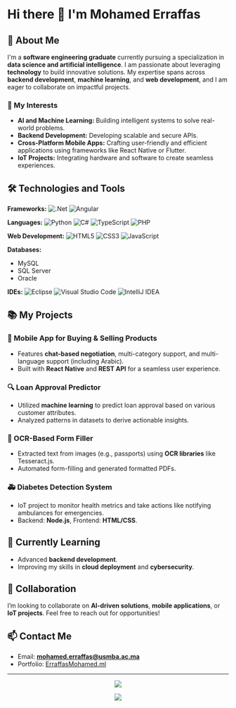 # Hi there 👋 I'm Mohamed Erraffas

## 🌟 About Me
I'm a **software engineering graduate** currently pursuing a specialization in **data science and artificial intelligence**. I am passionate about leveraging **technology** to build innovative solutions. My expertise spans across **backend development**, **machine learning**, and **web development**, and I am eager to collaborate on impactful projects.

### 🔧 My Interests
- **AI and Machine Learning:** Building intelligent systems to solve real-world problems.
- **Backend Development:** Developing scalable and secure APIs.
- **Cross-Platform Mobile Apps:** Crafting user-friendly and efficient applications using frameworks like React Native or Flutter.
- **IoT Projects:** Integrating hardware and software to create seamless experiences.

## 🛠️ Technologies and Tools
**Frameworks:**
![.Net](https://img.shields.io/badge/.NET-5C2D91?style=for-the-badge&logo=.net&logoColor=white)
![Angular](https://img.shields.io/badge/angular-%23DD0031.svg?style=for-the-badge&logo=angular&logoColor=white)

**Languages:**
![Python](https://img.shields.io/badge/python-%233776AB.svg?style=for-the-badge&logo=python&logoColor=white)
![C#](https://img.shields.io/badge/c%23-%23239120.svg?style=for-the-badge&logo=c-sharp&logoColor=white)
![TypeScript](https://img.shields.io/badge/typescript-%23007ACC.svg?style=for-the-badge&logo=typescript&logoColor=white)
![PHP](https://img.shields.io/badge/php-%23777BB4.svg?style=for-the-badge&logo=php&logoColor=white)

**Web Development:**
![HTML5](https://img.shields.io/badge/html5-%23E34F26.svg?style=for-the-badge&logo=html5&logoColor=white)
![CSS3](https://img.shields.io/badge/css3-%231572B6.svg?style=for-the-badge&logo=css3&logoColor=white)
![JavaScript](https://img.shields.io/badge/javascript-%23323330.svg?style=for-the-badge&logo=javascript&logoColor=%23F7DF1E)

**Databases:**
- MySQL
- SQL Server
- Oracle

**IDEs:**
![Eclipse](https://img.shields.io/badge/Eclipse-FE7A16.svg?style=for-the-badge&logo=Eclipse&logoColor=white)
![Visual Studio Code](https://img.shields.io/badge/Visual%20Studio%20Code-0078d7.svg?style=for-the-badge&logo=visual-studio-code&logoColor=white)
![IntelliJ IDEA](https://img.shields.io/badge/IntelliJ-000000.svg?style=for-the-badge&logo=intellij-idea&logoColor=white)

## 📚 My Projects
### 📱 Mobile App for Buying & Selling Products
- Features **chat-based negotiation**, multi-category support, and multi-language support (including Arabic).
- Built with **React Native** and **REST API** for a seamless user experience.

### 🔍 Loan Approval Predictor
- Utilized **machine learning** to predict loan approval based on various customer attributes.
- Analyzed patterns in datasets to derive actionable insights.

### 🤖 OCR-Based Form Filler
- Extracted text from images (e.g., passports) using **OCR libraries** like Tesseract.js.
- Automated form-filling and generated formatted PDFs.

### 🚑 Diabetes Detection System
- IoT project to monitor health metrics and take actions like notifying ambulances for emergencies.
- Backend: **Node.js**, Frontend: **HTML/CSS**.

## 🌱 Currently Learning
- Advanced **backend development**.
- Improving my skills in **cloud deployment** and **cybersecurity**.

## 🤝 Collaboration
I’m looking to collaborate on **AI-driven solutions**, **mobile applications**, or **IoT projects**. Feel free to reach out for opportunities!

## 📫 Contact Me
- Email: **mohamed.erraffas@usmba.ac.ma**
- Portfolio: [ErraffasMohamed.ml](http://ErraffasMohamed.ml)

---

<p align="center">
  <img align="center" src="https://github-readme-stats.vercel.app/api?username=ErraffasMohamed&show_icons=true&theme=vue-dark" />
</p>

<p align="center">
  <img align="center" src="https://activity-graph.herokuapp.com/graph?username=ErraffasMohamed&bg_color=0d1117&hide_title=true&theme=gotham&area=true&hide_border=true" />
</p>
